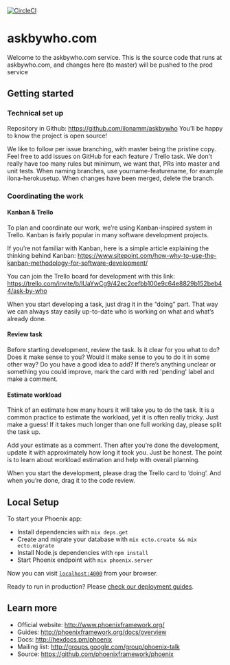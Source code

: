 [![CircleCI](https://circleci.com/gh/ilonamm/askbywho.svg?style=svg)](https://circleci.com/gh/ilonamm/askbywho)

# askbywho.com

Welcome to the askbywho.com service.  This is the source code that runs at askbywho.com, and changes here (to master) will be pushed to the prod service

## Getting started

### Technical set up
 
Repository in Github: https://github.com/ilonamm/askbywho
You’ll be happy to know the project is open source!
 
We like to follow per issue branching, with master being the pristine copy. Feel free to add issues on GitHub for each feature / Trello task. We don't really have too many rules but minimum, we want that, PRs into master and unit tests. When naming branches, use yourname-featurename, for example ilona-herokusetup. When changes have been merged, delete the branch.
 
### Coordinating the work

#### Kanban & Trello

To plan and coordinate our work, we’re using Kanban-inspired system in Trello. Kanban is fairly popular in many software development projects. 
 
If you’re not familiar with Kanban, here is a simple article explaining the thinking behind Kanban: https://www.sitepoint.com/how-why-to-use-the-kanban-methodology-for-software-development/
 
You can join the Trello board for development with this link: https://trello.com/invite/b/lUaYwCg9/42ec2cefbb100e9c64e8829b152beb44/ask-by-who
 
When you start developing a task, just drag it in the “doing” part. That way we can always stay easily up-to-date who is working on what and what’s already done.

#### Review task 

Before starting development, review the task. Is it clear for you what to do? Does it make sense to you? Would it make sense to you to do it in some other way? Do you have a good idea to add? If there’s anything unclear or something you could improve, mark the card with red 'pending' label and make a comment. 
 
#### Estimate workload 

Think of an estimate how many hours it will take you to do the task. It is a common practice to estimate the workload, yet it is often really tricky. Just make a guess! If it takes much longer than one full working day, please split the task up.
 
Add your estimate as a comment. Then after you’re done the development, update it with approximately how long it took you. Just be honest. The point is to learn about workload estimation and help with overall planning.
 
When you start the development, please drag the Trello card to ‘doing’. And when you’re done, drag it to the code review.




## Local Setup

To start your Phoenix app:

  * Install dependencies with `mix deps.get`
  * Create and migrate your database with `mix ecto.create && mix ecto.migrate`
  * Install Node.js dependencies with `npm install`
  * Start Phoenix endpoint with `mix phoenix.server`

Now you can visit [`localhost:4000`](http://localhost:4000) from your browser.

Ready to run in production? Please [check our deployment guides](http://www.phoenixframework.org/docs/deployment).

## Learn more

  * Official website: http://www.phoenixframework.org/
  * Guides: http://phoenixframework.org/docs/overview
  * Docs: http://hexdocs.pm/phoenix
  * Mailing list: http://groups.google.com/group/phoenix-talk
  * Source: https://github.com/phoenixframework/phoenix
